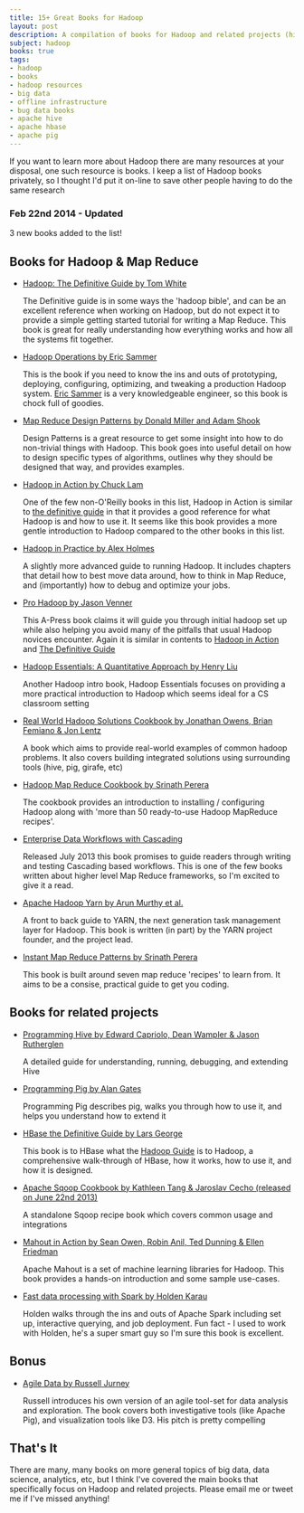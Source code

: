 ```yaml
---
title: 15+ Great Books for Hadoop
layout: post
description: A compilation of books for Hadoop and related projects (hive, pig, hbase, etc).
subject: hadoop
books: true
tags:
- hadoop
- books
- hadoop resources
- big data
- offline infrastructure
- bug data books
- apache hive
- apache hbase
- apache pig
---
```

If you want to learn more about Hadoop there are many resources at your disposal, one such resource is books. I keep a list of Hadoop books privately, so I thought I'd put it on-line to save other people having to do the same research

### Feb 22nd 2014 - Updated
3 new books added to the list!

## Books for Hadoop & Map Reduce

- [Hadoop: The Definitive Guide by Tom White][hadoop-guide]
  
  The Definitive guide is in some ways the 'hadoop bible', and can be an excellent reference when working on Hadoop, but do not expect it to provide a simple getting started tutorial for writing a Map Reduce. This book is great for really understanding how everything works and how all the systems fit together.

- [Hadoop Operations by Eric Sammer][hadoop-ops]

  This is the book if you need to know the ins and outs of prototyping, deploying, configuring, optimizing, and tweaking a production Hadoop system. [Eric Sammer][sammer] is a very knowledgeable engineer, so this book is chock full of goodies.

- [Map Reduce Design Patterns by Donald Miller and Adam Shook][design-patterns]

  Design Patterns is a great resource to get some insight into how to do non-trivial things with Hadoop. This book goes into useful detail on how to design specific types of algorithms, outlines why they should be designed that way, and provides examples.

- [Hadoop in Action by Chuck Lam][hadoop-action]

  One of the few non-O'Reilly books in this list, Hadoop in Action is similar to [the definitive guide][hadoop-guide] in that it provides a good reference for what Hadoop is and how to use it. It seems like this book provides a more gentle introduction to Hadoop compared to the other books in this list.

- [Hadoop in Practice by Alex Holmes][hadoop-practice]

  A slightly more advanced guide to running Hadoop. It includes chapters that detail how to best move data around, how to think in Map Reduce, and (importantly) how to debug and optimize your jobs.

- [Pro Hadoop by Jason Venner][pro-hadoop]
  
  This A-Press book claims it will guide you through initial hadoop set up while also helping you avoid many of the pitfalls that usual Hadoop novices encounter. Again it is similar in contents to [Hadoop in Action][hadoop-action] and [The Definitive Guide][hadoop-guide]

- [Hadoop Essentials: A Quantitative Approach by Henry Liu][hadoop-essentials]
  
  Another Hadoop intro book, Hadoop Essentials focuses on providing a more practical introduction to Hadoop which seems ideal for a CS classroom setting

- [Real World Hadoop Solutions Cookbook by Jonathan Owens, Brian Femiano & Jon Lentz][real-world-hadoop]
  
  A book which aims to provide real-world examples of common hadoop problems. It also covers building integrated solutions using surrounding tools (hive, pig, girafe, etc)

- [Hadoop Map Reduce Cookbook by Srinath Perera][hadoop-cookbook]
  
  The cookbook provides an introduction to installing / configuring Hadoop along with 'more than 50 ready-to-use Hadoop MapReduce recipes'.

- [Enterprise Data Workflows with Cascading][cascading-book]

  Released July 2013 this book promises to guide readers through writing and testing Cascading based workflows. This is one of the few books written about higher level Map Reduce frameworks, so I'm excited to give it a read.

- [Apache Hadoop Yarn by Arun Murthy et al.](http://www.amazon.com/dp/0321934504?tag=matratsblo-20)

  A front to back guide to YARN, the next generation task management layer for Hadoop. This book is written (in part) by the YARN project founder, and the project lead.

- [Instant Map Reduce Patterns by Srinath Perera](http://www.amazon.com/dp/1782167706?tag=matratsblo-20)

  This book is built around seven map reduce 'recipes' to learn from. It aims to be a consise, practical guide to get you coding.



## Books for related projects
- [Programming Hive by Edward Capriolo, Dean Wampler & Jason Rutherglen][programming-hive]
  
  A detailed guide for understanding, running, debugging, and extending Hive
- [Programming Pig by Alan Gates][programming-pig]
  
  Programming Pig describes pig, walks you through how to use it, and helps you understand how to extend it
- [HBase the Definitive Guide by Lars George][hbase-guide]
  
  This book is to HBase what the [Hadoop Guide][hadoop-guide] is to Hadoop, a comprehensive walk-through of HBase, how it works, how to use it, and how it is designed.
- [Apache Sqoop Cookbook by Kathleen Tang & Jaroslav Cecho (released on June 22nd 2013)][sqoop-cookbook]
  
  A standalone Sqoop recipe book which covers common usage and integrations
- [Mahout in Action by Sean Owen, Robin Anil, Ted Dunning & Ellen Friedman][mahout]
  
  Apache Mahout is a set of machine learning libraries for Hadoop. This book provides a hands-on introduction and some sample use-cases.

- [Fast data processing with Spark by Holden Karau](http://www.amazon.com/dp/1782167064?tag=matratsblo-20)

  Holden walks through the ins and outs of Apache Spark including set up, interactive querying, and job deployment. Fun fact - I used to work with Holden, he's a super smart guy so I'm sure this book is excellent.

## Bonus

- [Agile Data by Russell Jurney][agile]

  Russell introduces his own version of an agile tool-set for data analysis and exploration. The book covers both investigative tools (like Apache Pig), and visualization tools like D3. His pitch is pretty compelling

## That's It

There are many, many books on more general topics of big data, data science, analytics, etc, but I think I've covered the main books that specifically focus on Hadoop and related projects. Please email me or tweet me if I've missed anything!

[agile]:http://www.amazon.com/dp/1449326269?tag=matratsblo-20
[mahout]:http://www.amazon.com/dp/1935182684?tag=matratsblo-20
[hadoop-guide]:http://www.amazon.com/gp/product/1449311520/ref=as_li_ss_tl?ie=UTF8&camp=1789&creative=390957&creativeASIN=1449311520&linkCode=as2&tag=matratsblo-20
[hadoop-ops]:http://www.amazon.com/gp/product/1449327052/ref=as_li_ss_tl?ie=UTF8&camp=1789&creative=390957&creativeASIN=1449327052&linkCode=as2&tag=matratsblo-20
[sammer]:https://twitter.com/esammer
[design-patterns]:http://www.amazon.com/gp/product/1449327176/ref=as_li_ss_tl?ie=UTF8&camp=1789&creative=390957&creativeASIN=1449327176&linkCode=as2&tag=matratsblo-20
[programming-hive]:http://www.amazon.com/dp/1449319335?tag=matratsblo-20
[programming-pig]:http://www.amazon.com/dp/1449302645?tag=matratsblo-20
[hbase-guide]:http://www.amazon.com/dp/1449396100?tag=matratsblo-20
[hadoop-action]:http://www.amazon.com/dp/1935182196?tag=matratsblo-20
[hadoop-practice]:http://www.amazon.com/dp/1617290238?tag=matratsblo-20
[pro-hadoop]:http://www.amazon.com/dp/1430219424?tag=matratsblo-20
[hadoop-essentials]:http://www.amazon.com/dp/1480216372?tag=matratsblo-20
[real-world-hadoop]:http://www.amazon.com/dp/1849519129?tag=matratsblo-20
[hadoop-cookbook]:http://www.amazon.com/dp/1849517282?tag=matratsblo-20
[sqoop-cookbook]:http://www.amazon.com/dp/1449364624?tag=matratsblo-20
[cascading-book]:http://www.amazon.com/dp/1449358721?tag=matratsblo-20